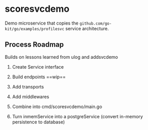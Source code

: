 # scoresvcdemo

Demo microservice that copies the `github.com/go-kit/go/examples/profilesvc` service architecture.

## Process Roadmap
Builds on lessons learned from ulog and addsvcdemo

1. Create Service interface
2. Build endpoints
   ==wip==
3. Add transports
4. Add middlewares
5. Combine into cmd/scoresvcdemo/main.go

6. Turn inmemService into a postgreService (convert in-memory persistence to database)